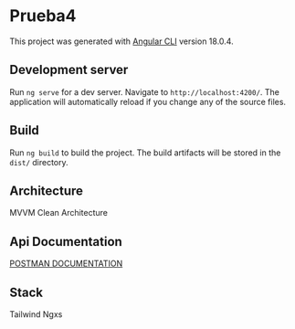 # Prueba4

This project was generated with [Angular CLI](https://github.com/angular/angular-cli) version 18.0.4.

## Development server

Run `ng serve` for a dev server. Navigate to `http://localhost:4200/`. The application will automatically reload if you change any of the source files.


## Build

Run `ng build` to build the project. The build artifacts will be stored in the `dist/` directory.

## Architecture
MVVM
Clean Architecture

## Api Documentation

[POSTMAN DOCUMENTATION](https://documenter.getpostman.com/view/11985015/2sAXxPBYej)


## Stack
Tailwind
Ngxs



